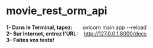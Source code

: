 # movie_rest_orm_api

<b>1- Dans le Terminal, tapez:</b>&nbsp;&nbsp;&nbsp;&nbsp;&nbsp;&nbsp;&nbsp;uvicorn main:app --reload<br/>
<b>2- Sur Internet, entrez l'URL:</b>&nbsp;&nbsp;&nbsp;&nbsp;http://127.0.0.1:8000/docs<br/>
<b>3- Faites vos tests!</b><br/>

